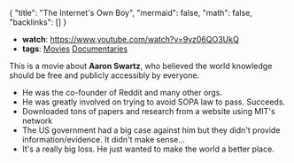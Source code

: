 {
	"title": "The Internet's Own Boy",
	"mermaid": false,
	"math": false,
	"backlinks": []
}

- **watch**: https://www.youtube.com/watch?v=9vz06QO3UkQ
- **tags**: [Movies](/movies/) [Documentaries](/documentaries/)

This is a movie about **Aaron Swartz**, who believed the world knowledge should be free and publicly accessibly by everyone.

- He was the co-founder of Reddit and many other orgs.
- He was greatly involved on trying to avoid SOPA law to pass. Succeeds.
- Downloaded tons of papers and research from a website using MIT's network
- The US government had a big case against him but they didn't provide information/evidence. It didn't make sense...
- It's a really big loss. He just wanted to make the world a better place.